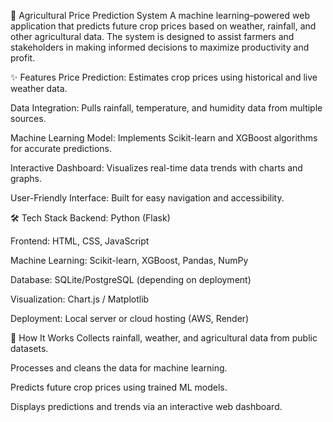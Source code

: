 🌾 Agricultural Price Prediction System A machine learning–powered web application that predicts future crop prices based on weather, rainfall, and other agricultural data. The system is designed to assist farmers and stakeholders in making informed decisions to maximize productivity and profit.

✨ Features Price Prediction: Estimates crop prices using historical and live weather data.

Data Integration: Pulls rainfall, temperature, and humidity data from multiple sources.

Machine Learning Model: Implements Scikit-learn and XGBoost algorithms for accurate predictions.

Interactive Dashboard: Visualizes real-time data trends with charts and graphs.

User-Friendly Interface: Built for easy navigation and accessibility.

🛠 Tech Stack Backend: Python (Flask)

Frontend: HTML, CSS, JavaScript

Machine Learning: Scikit-learn, XGBoost, Pandas, NumPy

Database: SQLite/PostgreSQL (depending on deployment)

Visualization: Chart.js / Matplotlib

Deployment: Local server or cloud hosting (AWS, Render)

🚀 How It Works Collects rainfall, weather, and agricultural data from public datasets.

Processes and cleans the data for machine learning.

Predicts future crop prices using trained ML models.

Displays predictions and trends via an interactive web dashboard.
